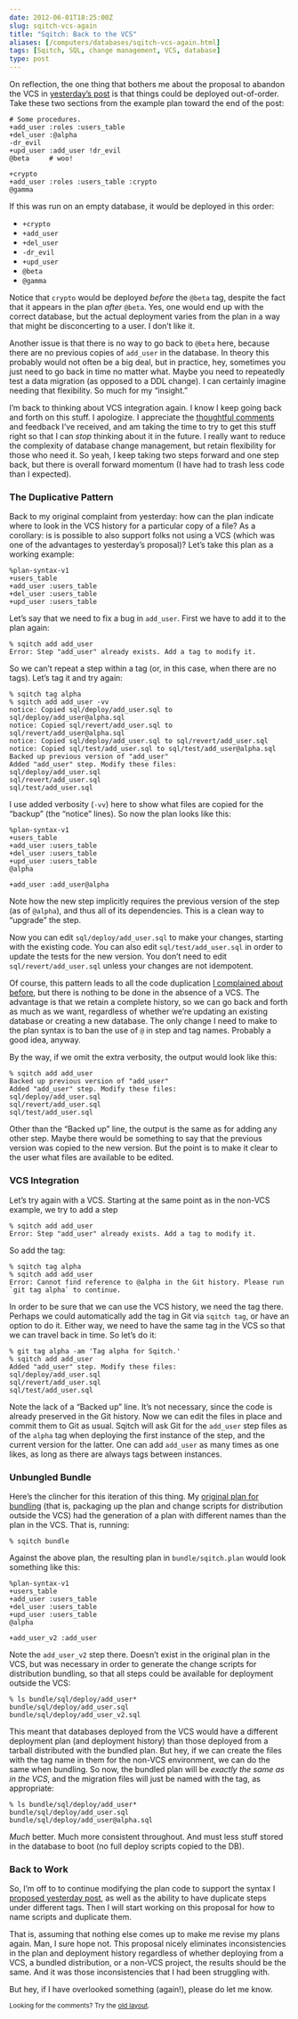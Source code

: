 ```yaml
--- 
date: 2012-06-01T18:25:00Z
slug: sqitch-vcs-again
title: "Sqitch: Back to the VCS"
aliases: [/computers/databases/sqitch-vcs-again.html]
tags: [Sqitch, SQL, change management, VCS, database]
type: post
---
```


<p>On reflection, the one thing that bothers me about the proposal to abandon the VCS in <a href="/computers/databases/evolving-sqitch-plan.html">yesterday’s post</a> is that things could be deployed out-of-order. Take these two sections from the example plan toward the end of the post:</p>

<pre><code># Some procedures.
+add_user :roles :users_table
+del_user :@alpha
-dr_evil
+upd_user :add_user !dr_evil
@beta     # woo!

+crypto
+add_user :roles :users_table :crypto
@gamma
</code></pre>

<p>If this was run on an empty database, it would be deployed in this order:</p>

<ul>
<li><code>+crypto</code></li>
<li><code>+add_user</code></li>
<li><code>+del_user</code></li>
<li><code>-dr_evil</code></li>
<li><code>+upd_user</code></li>
<li><code>@beta</code></li>
<li><code>@gamma</code></li>
</ul>


<p>Notice that <code>crypto</code> would be deployed <em>before</em> the <code>@beta</code> tag, despite the fact that it appears in the plan <em>after</em> <code>@beta</code>. Yes, one would end up with the correct database, but the actual deployment varies from the plan in a way that might be disconcerting to a user. I don’t like it.</p>

<p>Another issue is that there is no way to go back to <code>@beta</code> here, because there are no previous copies of   <code>add_user</code> in the database. In theory this probably would not often be a big deal, but in practice, hey, sometimes you just need to go back in time no matter what. Maybe you need to repeatedly test a data migration (as opposed to a DDL change). I can certainly imagine needing that flexibility. So much for my “insight.”</p>

<p>I’m back to thinking about VCS integration again. I know I keep going back and forth on this stuff. I apologize. I appreciate the <a href="/computers/databases/evolving-sqitch-plan.html#tb">thoughtful comments</a> and feedback I’ve received, and am taking the time to try to get this stuff right so that I can <em>stop</em> thinking about it in the future. I really want to reduce the complexity of database change management, but retain flexibility for those who need it. So yeah, I keep taking two steps forward and one step back, but there is overall forward momentum (I have had to trash less code than I expected).</p>

<h3>The Duplicative Pattern</h3>

<p>Back to my original complaint from yesterday: how can the plan indicate where to look in the VCS history for a particular copy of a file? As a corollary: is is possible to also support folks not using a VCS (which was one of the advantages to yesterday’s proposal)? Let’s take this plan as a working example:</p>

<pre><code>%plan-syntax-v1
+users_table
+add_user :users_table
+del_user :users_table
+upd_user :users_table
</code></pre>

<p>Let’s say that we need to fix a bug in <code>add_user</code>. First we have to add it to the plan again:</p>

<pre><code>% sqitch add add_user
Error: Step "add_user" already exists. Add a tag to modify it.
</code></pre>

<p>So we can’t repeat a step within a tag (or, in this case, when there are no tags). Let’s tag it and try again:</p>

<pre><code>% sqitch tag alpha
% sqitch add add_user -vv
notice: Copied sql/deploy/add_user.sql to sql/deploy/add_user@alpha.sql
notice: Copied sql/revert/add_user.sql to sql/revert/add_user@alpha.sql
notice: Copied sql/deploy/add_user.sql to sql/revert/add_user.sql
notice: Copied sql/test/add_user.sql to sql/test/add_user@alpha.sql
Backed up previous version of "add_user"
Added "add_user" step. Modify these files:
sql/deploy/add_user.sql
sql/revert/add_user.sql
sql/test/add_user.sql
</code></pre>

<p>I use added verbosity (<code>-vv</code>) here to show what files are copied for the “backup” (the “notice” lines).
So now the plan looks like this:</p>

<pre><code>%plan-syntax-v1
+users_table
+add_user :users_table
+del_user :users_table
+upd_user :users_table
@alpha

+add_user :add_user@alpha
</code></pre>

<p>Note how the new step implicitly requires the previous version of the step (as of <code>@alpha</code>), and thus all of its dependencies. This is a clean way to “upgrade” the step.</p>

<p>Now you can edit <code>sql/deploy/add_user.sql</code> to make your changes, starting with the existing code. You can also edit <code>sql/test/add_user.sql</code> in order to update the tests for the new version. You don’t need to edit <code>sql/revert/add_user.sql</code> unless your changes are not idempotent.</p>

<p>Of course, this pattern leads to all the code duplication <a href="/computers/databases/sql-change-management-sans-redundancy.html">I complained about before</a>, but there is nothing to be done in the absence of a VCS. The advantage is that we retain a complete history, so we can go back and forth as much as we want, regardless of whether we’re updating an existing database or creating a new database. The only change I need to make to the plan syntax is to ban the use of <code>@</code> in step and tag names. Probably a good idea, anyway.</p>

<p>By the way, if we omit the extra verbosity, the output would look like this:</p>

<pre><code>% sqitch add add_user
Backed up previous version of "add_user"
Added "add_user" step. Modify these files:
sql/deploy/add_user.sql
sql/revert/add_user.sql
sql/test/add_user.sql
</code></pre>

<p>Other than the “Backed up” line, the output is the same as for adding any other step. Maybe there would be something to say that the previous version was copied to the new version. But the point is to make it clear to the user what files are available to be edited.</p>

<h3>VCS Integration</h3>

<p>Let’s try again with a VCS. Starting at the same point as in the non-VCS example, we try to add a step</p>

<pre><code>% sqitch add add_user
Error: Step "add_user" already exists. Add a tag to modify it.
</code></pre>

<p>So add the tag:</p>

<pre><code>% sqitch tag alpha
% sqitch add add_user
Error: Cannot find reference to @alpha in the Git history. Please run `git tag alpha` to continue.
</code></pre>

<p>In order to be sure that we can use the VCS history, we need the tag there. Perhaps we could automatically add the tag in Git via <code>sqitch tag</code>, or have an option to do it. Either way, we need to have the same tag in the VCS so that we can travel back in time. So let’s do it:</p>

<pre><code>% git tag alpha -am 'Tag alpha for Sqitch.'
% sqitch add add_user
Added "add_user" step. Modify these files:
sql/deploy/add_user.sql
sql/revert/add_user.sql
sql/test/add_user.sql
</code></pre>

<p>Note the lack of a “Backed up” line. It’s not necessary, since the code is already preserved in the Git history. Now we can edit the files in place and commit them to Git as usual. Sqitch will ask Git for the <code>add_user</code> step files as of the <code>alpha</code> tag when deploying the first instance of the step, and the current version for the latter. One can add <code>add_user</code> as many times as one likes, as long as there are always tags between instances.</p>

<h3>Unbungled Bundle</h3>

<p>Here’s the clincher for this iteration of this thing. My <a href="http://search.cpan.org/~dwheeler/App-Sqitch-0.31-TRIAL/lib/sqitchtutorial.pod#Ship_It!">original plan for bundling</a> (that is, packaging up the plan and change scripts for distribution outside the VCS) had the generation of a plan with different names than the plan in the VCS. That is, running:</p>

<pre><code>% sqitch bundle
</code></pre>

<p>Against the above plan, the resulting plan in <code>bundle/sqitch.plan</code> would look something like this:</p>

<pre><code>%plan-syntax-v1
+users_table
+add_user :users_table
+del_user :users_table
+upd_user :users_table
@alpha

+add_user_v2 :add_user
</code></pre>

<p>Note the <code>add_user_v2</code> step there. Doesn’t exist in the original plan in the VCS, but was necessary in order to generate the change scripts for distribution bundling, so that all steps could be available for deployment outside the VCS:</p>

<pre><code>% ls bundle/sql/deploy/add_user*
bundle/sql/deploy/add_user.sql
bundle/sql/deploy/add_user_v2.sql
</code></pre>

<p>This meant that databases deployed from the VCS would have a different deployment plan (and deployment history) than those deployed from a tarball distributed with the bundled plan. But hey, if we can create the files with the tag name in them for the non-VCS environment, we can do the same when bundling. So now, the bundled plan will be <em>exactly the same as in the VCS</em>, and the migration files will just be named with the tag, as appropriate:</p>

<pre><code>% ls bundle/sql/deploy/add_user*
bundle/sql/deploy/add_user.sql
bundle/sql/deploy/add_user@alpha.sql
</code></pre>

<p><em>Much</em> better. Much more consistent throughout. And must less stuff stored in the database to boot (no full deploy scripts copied to the DB).</p>

<h3>Back to Work</h3>

<p>So, I’m off to to continue modifying the plan code to support the syntax I <a href="/computers/databases/evolving-sqitch-plan.html">proposed yesterday post</a>, as well as the ability to have duplicate steps under different tags. Then I will start working on this proposal for how to name scripts and duplicate them.</p>

<p>That is, assuming that nothing else comes up to make me revise my plans again. Man, I sure hope not. This proposal nicely eliminates inconsistencies in the plan and deployment history regardless of whether deploying from a VCS, a bundled distribution, or a non-VCS project, the results should be the same. And it was those inconsistencies that I had been struggling with.</p>

<p>But hey, if I have overlooked something (again!), please do let me know.</p>

<p class="past"><small>Looking for the comments? Try the <a rel="nofollow" href="//past.justatheory.com/computers/databases/sqitch-vcs-again.html">old layout</a>.</small></p>


